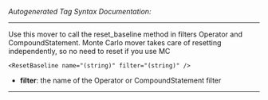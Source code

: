 _Autogenerated Tag Syntax Documentation:_

---
Use this mover to call the reset_baseline method in filters Operator and CompoundStatement. Monte Carlo mover takes care of resetting independently, so no need to reset if you use MC

```
<ResetBaseline name="(string)" filter="(string)" />
```

-   **filter**: the name of the Operator or CompoundStatement filter

---
